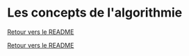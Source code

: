 # Les concepts de l'algorithmie 

[Retour vers le README](https://github.com/CalcagnoLoic/aide_memoire/blob/main/README.md)

[Retour vers le README](https://github.com/CalcagnoLoic/aide_memoire/blob/main/README.md)